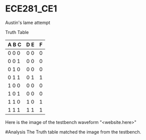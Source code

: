 ECE281_CE1
==========

Austin's lame attempt 

Truth Table 

|A B C |D E| F|
| ---- |:-:|--|
|0 0 0 |0 0| 0|
|0 0 1 |0 0| 0|
|0 1 0 |0 0| 0|
|0 1 1 |0 1| 1|
|1 0 0 |0 0| 0|
|1 0 1 |0 0| 0|
|1 1 0 |1 0| 1|
|1 1 1 |1 1| 1|

Here is the image of the testbench waveform
"<website.here>"

#Analysis
The Truth table matched the image from the testbench.
